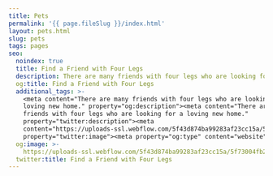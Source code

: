 ```yaml
---
title: Pets
permalink: '{{ page.fileSlug }}/index.html'
layout: pets.html
slug: pets
tags: pages
seo:
  noindex: true
  title: Find a Friend with Four Legs
  description: There are many friends with four legs who are looking for a loving new home.
  og:title: Find a Friend with Four Legs
  additional_tags: >-
    <meta content="There are many friends with four legs who are looking for a
    loving new home." property="og:description"><meta content="There are many
    friends with four legs who are looking for a loving new home."
    property="twitter:description"><meta
    content="https://uploads-ssl.webflow.com/5f43d874ba99283af23cc15a/5f73004fb232713a3ec97465_Facebook.png"
    property="twitter:image"><meta property="og:type" content="website">
  og:image: >-
    https://uploads-ssl.webflow.com/5f43d874ba99283af23cc15a/5f73004fb232713a3ec97465_Facebook.png
  twitter:title: Find a Friend with Four Legs
---
```




